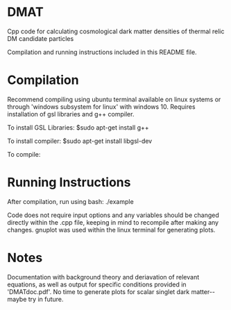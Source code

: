 # DMAT
Cpp code for calculating cosmological dark matter densities of thermal relic DM candidate particles

Compilation and running instructions included in this README file. 


# Compilation
Recommend compiling using ubuntu terminal available on linux systems or through 'windows subsystem for linux' with windows 10. 
Requires installation of gsl libraries and g++ compiler.

To install GSL Libraries: $sudo apt-get install g++

To install compiler: $sudo apt-get install libgsl-dev

To compile: 

# Running Instructions
After compilation, run using bash: ./example

Code does not require input options and any variables should be changed directly within the .cpp file, keeping in mind to recompile after making any changes. 
gnuplot was used within the linux terminal for generating plots.

# Notes
Documentation with background theory and deriavation of relevant equations, as well as output for specific conditions provided in 'DMATdoc.pdf'. 
No time to generate plots for scalar singlet dark matter-- maybe try in future.
